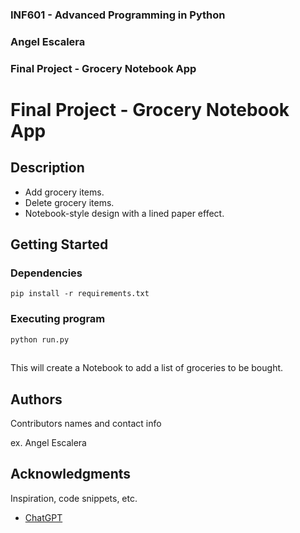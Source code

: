 ### INF601 - Advanced Programming in Python
### Angel Escalera
### Final Project - Grocery Notebook App


# Final Project - Grocery Notebook App



## Description

- Add grocery items.
- Delete grocery items.
- Notebook-style design with a lined paper effect.

## Getting Started

### Dependencies

```
pip install -r requirements.txt
```

### Executing program

```
python run.py
```

## 

This will create a Notebook to add a list of groceries to be bought.

## Authors

Contributors names and contact info

ex. Angel Escalera


## Acknowledgments

Inspiration, code snippets, etc.
* [ChatGPT](https://chatgpt.com/share/6755ffda-20e0-8001-8c2b-22062c09bce3)
